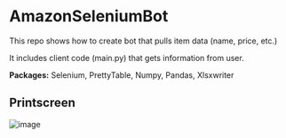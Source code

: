 # AmazonSeleniumBot

This repo shows how to create bot that pulls item data (name, price, etc.)

It includes client code (main.py) that gets information from user.

**Packages:** Selenium, PrettyTable, Numpy, Pandas, Xlsxwriter 

## Printscreen

![image](https://user-images.githubusercontent.com/111180156/206929975-9dae480f-f532-440e-807c-b8db2d4402eb.png)

